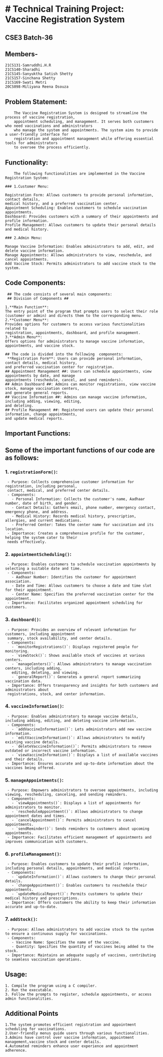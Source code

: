   # # Technical Training Project: Vaccine Registration System
## CSE3 Batch-36

 ## Members-
    21CS131-Samruddhi.H.R
    21CS140-Sharadhi
    21CS145-Sanyuktha Satish Shetty
    21CS157-Sinchana Shetty
    21CS169-Swati Metri
    20CS098-Miliyana Reena Dsouza

## Problem Statement:
        The Vaccine Registration System is designed to streamline the process of vaccine registration,
        appointment scheduling, and management. It serves both customers who need vaccinations and administrators
        who manage the system and appointments. The system aims to provide a user-friendly interface for
        registration and appointment management while offering essential tools for administrators
        to oversee the process efficiently.
 
## Functionality:
        The following functionalities are implemented in the Vaccine Registration System:

    ### 1.Customer Menu:
    
    Registration Form: Allows customers to provide personal information, contact details,
    medical history, and a preferred vaccination center.
    Appointment Scheduling: Enables customers to schedule vaccination appointments.
    Dashboard: Provides customers with a summary of their appointments and profile information.
    Profile Management: Allows customers to update their personal details and medical history.
    
    ### 2.Admin Menu:
    
    Manage Vaccine Information: Enables administrators to add, edit, and delete vaccine information.
    Manage Appointments: Allows administrators to view, reschedule, and cancel appointments.
    Add Vaccine Stock: Permits administrators to add vaccine stock to the system.


## Code Components:
     ## The code consists of several main components:
     ## Division of Components ##
    
    1.**Main Function**: 
    The entry point of the program that prompts users to select their role
    (customer or admin) and directs them to the corresponding menu.
    2.**Customer Menu**: 
    Provides options for customers to access various functionalities related to 
    registration, appointments, dashboard, and profile management.
    3.**Admin Menu**: 
    Offers options for administrators to manage vaccine information, appointments, and vaccine stock.
    
    ## The code is divided into the following  components:
     **Registration Form**: Users can provide personal information, contact details, medical history,
    and preferred vaccination center for registration.
    ## Appointment Management ##: Users can schedule appointments, view appointments by date, and manage
    appointments (reschedule, cancel, and send reminders).
    ## Admin Dashboard ##: Admins can monitor registrations, view vaccine stock, manage vaccination centers,
    and generate general reports.
    ## Vaccine Information ##: Admins can manage vaccine information, including adding, viewing, editing,
    and deleting.
    ## Profile Management ##: Registered users can update their personal information, change appointments,
    and update medical reports.

## Important Functions:

## Some of the important functions of our code are as follows:

### 1. **`registrationForm()`:**
     - Purpose: Collects comprehensive customer information for registration, including personal,
     contact, medical, and preferred center details.
     - Components:
       - Personal Information: Collects the customer's name, Aadhaar number, date of birth, and gender.
       - Contact Details: Gathers email, phone number, emergency contact, emergency phone, and address.
       - Medical History: Records medical history, prescription, allergies, and current medications.
       - Preferred Center: Takes the center name for vaccination and its location.
     - Importance: Creates a comprehensive profile for the customer, helping the system cater to their
     needs effectively.

### 2. **`appointmentScheduling()`:**
     - Purpose: Enables customers to schedule vaccination appointments by selecting a suitable date and time.
     - Components:
       - Aadhaar Number: Identifies the customer for appointment association.
       - Date and Time: Allows customers to choose a date and time slot for their appointment.
       - Center Name: Specifies the preferred vaccination center for the appointment.
     - Importance: Facilitates organized appointment scheduling for customers.

### 3. **`dashboard()`:**
     - Purpose: Provides an overview of relevant information for customers, including appointment 
     summary, stock availability, and center details.
     - Components:
       - `monitorRegistrations()`: Displays registered people for monitoring.
       - `viewStock()`: Shows available stock of vaccines at various centers.
       - `manageCenters()`: Allows administrators to manage vaccination centers, including adding,
       editing, deleting, and viewing.
       - `generalReport()`: Generates a general report summarizing vaccination data.
     - Importance: Offers transparency and insights for both customers and administrators about
     registrations, stock, and center information.

### 4. **`vaccineInformation()`:**
     - Purpose: Enables administrators to manage vaccine details, including adding, editing, and deleting vaccine information.
     - Components:
       - `addVaccineInformation()`: Lets administrators add new vaccine information.
       - `editVaccineInformation()`: Allows administrators to modify existing vaccine details.
       - `deleteVaccineInformation()`: Permits administrators to remove outdated or incorrect vaccine information.
       - `viewVaccineInformation()`: Displays a list of available vaccines and their details.
     - Importance: Ensures accurate and up-to-date information about the vaccines being offered.

### 5. **`manageAppointments()`:**
     - Purpose: Empowers administrators to oversee appointments, including viewing, rescheduling, canceling, and sending reminders.
     - Components:
       - `viewAppointments()`: Displays a list of appointments for administrators to monitor.
       - `rescheduleAppointment()`: Allows administrators to change appointment dates and times.
       - `cancelAppointment()`: Permits administrators to cancel appointments.
       - `sendReminder()`: Sends reminders to customers about upcoming appointments.
     - Importance: Facilitates efficient management of appointments and improves communication with customers.

### 6. **`profileManagement()`:**
     - Purpose: Enables customers to update their profile information, including personal details, appointments, and medical reports.
     - Components:
       - `updateInformation()`: Allows customers to change their personal details.
       - `changeAppointment()`: Enables customers to reschedule their appointments.
       - `updateMedicalReport()`: Permits customers to update their medical history and prescriptions.
     - Importance: Offers customers the ability to keep their information accurate and up-to-date.

### 7. **`addStock()`:**
     - Purpose: Allows administrators to add vaccine stock to the system to ensure a continuous supply for vaccinations.
     - Components:
       - Vaccine Name: Specifies the name of the vaccine.
       - Quantity: Specifies the quantity of vaccines being added to the stock.
     - Importance: Maintains an adequate supply of vaccines, contributing to seamless vaccination operations.

## Usage:
    1. Compile the program using a C compiler.
    2. Run the executable.
    3. Follow the prompts to register, schedule appointments, or access admin functionalities.

## Additional Points
    1.The system promotes efficient registration and appointment scheduling for vaccinations.
    2.User-friendly menus guide users through various functionalities.
    3.Admins have control over vaccine information, appointment management,vaccine stock and center details.
    4.Automated reminders enhance user experience and appointment adherence.




